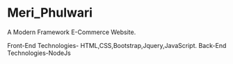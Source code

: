 # Meri_Phulwari
A Modern Framework E-Commerce Website.

Front-End Technologies- HTML,CSS,Bootstrap,Jquery,JavaScript.
Back-End Technologies-NodeJs
